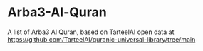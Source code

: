 # Arba3-Al-Quran
A list of Arba3 Al Quran, based on TarteelAI open data at https://github.com/TarteelAI/quranic-universal-library/tree/main
